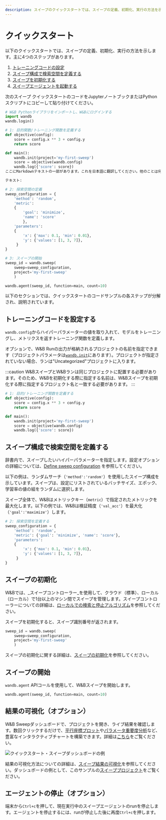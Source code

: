 ```yaml
---
description: スイープのクイックスタートでは、スイープの定義、初期化、実行の方法を示します。主に4つのステップがあります。
---
```


# クイックスタート

<head>
  <title>スイープ クイックスタート</title>
</head>

以下のクイックスタートでは、スイープの定義、初期化、実行の方法を示します。主に4つのステップがあります。

1. [トレーニングコードの設定](#set-up-your-training-code)
2. [スイープ構成で検索空間を定義する](#define-the-search-space-with-a-sweep-configuration)
3. [スイープを初期化する](#initialize-the-sweep)
4. [スイープエージェントを起動する](#start-the-sweep)

次のスイープ クイックスタートのコードをJupyterノートブックまたはPythonスクリプトにコピーして貼り付けてください。

```python
# W&B Pythonライブラリをインポートし、W&Bにログインする
import wandb
wandb.login()

# 1: 目的関数/トレーニング関数を定義する
def objective(config):
    score = config.x ** 3 + config.y
    return score

def main():
    wandb.init(project='my-first-sweep')
    score = objective(wandb.config)
    wandb.log({'score': score})
ここにMarkdownテキストの一部があります。これを日本語に翻訳してください。他のことは何も言わずに、翻訳したテキストだけを返してください。

テキスト:

# 2: 探索空間の定義
sweep_configuration = {
    'method': 'random',
    'metric': 
    {
        'goal': 'minimize', 
        'name': 'score'
        },
    'parameters': 
    {
        'x': {'max': 0.1, 'min': 0.01},
        'y': {'values': [1, 3, 7]},
     }
}

# 3: スイープの開始
sweep_id = wandb.sweep(
    sweep=sweep_configuration, 
    project='my-first-sweep'
    )

wandb.agent(sweep_id, function=main, count=10)
```

以下のセクションでは、クイックスタートのコードサンプルの各ステップが分解され、説明されています。
## トレーニングコードを設定する
`wandb.config`からハイパーパラメーターの値を取り入れて、モデルをトレーニングし、メトリクスを返すトレーニング関数を定義します。

オプションで、W&B Runの出力が格納されるプロジェクトの名前を指定できます（プロジェクトパラメータは[`wandb.init`](../../ref/python/init.md)にあります）。プロジェクトが指定されていない場合、ランは"Uncategorized"プロジェクトに入ります。

:::caution
W&BスイープとW&Bランは同じプロジェクトに配置する必要があります。そのため、W&Bを初期化する際に指定する名前は、W&Bスイープを初期化する際に指定するプロジェクト名と一致する必要があります。
:::

```python
# 1: 目的/トレーニング関数を定義する
def objective(config):
    score = config.x ** 3 + config.y
    return score

def main():
    wandb.init(project='my-first-sweep')
    score = objective(wandb.config)
    wandb.log({'score': score})
```

## スイープ構成で検索空間を定義する
辞書内で、スイープしたいハイパーパラメーターを指定します。設定オプションの詳細については、[Define sweep configuration](./define-sweep-configuration.md) を参照してください。

以下の例は、ランダムサーチ（`'method':'random'`）を使用したスイープ構成を示しています。スイープは、設定にリストされているバッチサイズ、エポック、学習率の値の組をランダムに選択します。

スイープ全体で、W&Bはメトリックキー（`metric`）で指定されたメトリックを最大化します。以下の例では、W&Bは検証精度（`'val_acc'`）を最大化（`'goal':'maximize'`）します。

```python
# 2: 探索空間を定義する
sweep_configuration = {
    'method': 'random',
    'metric': {'goal': 'minimize', 'name': 'score'},
    'parameters': 
    {
        'x': {'max': 0.1, 'min': 0.01},
        'y': {'values': [1, 3, 7]},
     }
}
```

## スイープの初期化

W&Bでは、_スイープコントローラー_を使用して、クラウド（標準）、ローカル（ローカル）で1台以上のマシン間でスイープを管理します。スイープコントローラーについての詳細は、[ローカルでの検索と停止アルゴリズム](./local-controller.md)を参照してください。

スイープを初期化すると、スイープ識別番号が返されます。

```python
sweep_id = wandb.sweep(
    sweep=sweep_configuration, 
    project='my-first-sweep'
    )
```

スイープの初期化に関する詳細は、[スイープの初期化](https://docs.wandb.ai/guides/sweeps/initialize-sweeps)を参照してください。

## スイープの開始

`wandb.agent` APIコールを使用して、W&Bスイープを開始します。
```python
wandb.agent(sweep_id, function=main, count=10)
```

## 結果の可視化（オプション）

W&B Sweepダッシュボードで、プロジェクトを開き、ライブ結果を確認します。数回クリックするだけで、[平行座標プロット](../app/features/panels/parallel-coordinates.md)や[パラメータ重要度分析](../app/features/panels/parameter-importance.md)など、豊富なインタラクティブチャートを構築できます。詳細は[こちら](../app/features/panels/intro.md)をご覧ください。

![クイックスタート・スイープダッシュボードの例](/images/sweeps/quickstart_dashboard_example.png)

結果の可視化方法についての詳細は、[スイープ結果の可視化](https://docs.wandb.ai/guides/sweeps/visualize-sweep-results)を参照してください。ダッシュボードの例として、このサンプルの[スイーププロジェクト](https://wandb.ai/anmolmann/pytorch-cnn-fashion/sweeps/pmqye6u3)をご覧ください。

## エージェントの停止（オプション）

端末から`Ctrl+c`を押して、現在実行中のスイープエージェントのrunを停止します。エージェントを停止するには、runが停止した後に再度`Ctrl+c`を押します。